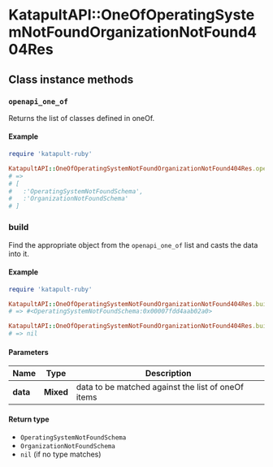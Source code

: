 # KatapultAPI::OneOfOperatingSystemNotFoundOrganizationNotFound404Res

## Class instance methods

### `openapi_one_of`

Returns the list of classes defined in oneOf.

#### Example

```ruby
require 'katapult-ruby'

KatapultAPI::OneOfOperatingSystemNotFoundOrganizationNotFound404Res.openapi_one_of
# =>
# [
#   :'OperatingSystemNotFoundSchema',
#   :'OrganizationNotFoundSchema'
# ]
```

### build

Find the appropriate object from the `openapi_one_of` list and casts the data into it.

#### Example

```ruby
require 'katapult-ruby'

KatapultAPI::OneOfOperatingSystemNotFoundOrganizationNotFound404Res.build(data)
# => #<OperatingSystemNotFoundSchema:0x00007fdd4aab02a0>

KatapultAPI::OneOfOperatingSystemNotFoundOrganizationNotFound404Res.build(data_that_doesnt_match)
# => nil
```

#### Parameters

| Name | Type | Description |
| ---- | ---- | ----------- |
| **data** | **Mixed** | data to be matched against the list of oneOf items |

#### Return type

- `OperatingSystemNotFoundSchema`
- `OrganizationNotFoundSchema`
- `nil` (if no type matches)

